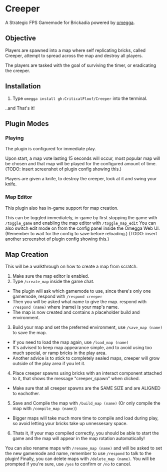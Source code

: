 <!--

When uploading your plugin to github/gitlab
start your repo name with "omegga-"

example: https://github.com/CriticalFloof/omegga-Creeper

Your plugin will be installed via omegga install gh:CriticalFloof/Creeper

-->

# Creeper

A Strategic FPS Gamemode for Brickadia powered by [omegga](https://github.com/brickadia-community/omegga).

## Objective

Players are spawned into a map where self replicating bricks, called Creeper, attempt to spread across the map and destroy all players.

The players are tasked with the goal of surviving the timer, or eradicating the creeper.

## Installation

1. Type `omegga install gh:CriticalFloof/Creeper` into the terminal.

..and That's it!

## Plugin Modes

### Playing

The plugin is configured for immediate play.

Upon start, a map vote lasting 15 seconds will occur, most popular map will be chosen and that map will be played for the configured amount of time.
(TODO: insert screenshot of plugin config showing this.)

Players are given a knife, to destroy the creeper, look at it and swing your knife.

### Map Editor

This plugin also has in-game support for map creation.

This can be toggled immediately, in-game by first stopping the game with `/toggle_game` and enabling the map editor with `/toggle_map_edit`
You can also switch edit mode on from the config panel inside the Omegga Web UI. (Remember to wait for the config to save before reloading.)
(TODO: insert another screenshot of plugin config showing this.)

## Map Creation

This will be a walkthrough on how to create a map from scratch.

1. Make sure the map editor is enabled.
2. Type `/create_map` inside the game chat.

-   The plugin will ask which gamemode to use, since there's only one gamemode, respond with `/respond creeper`
-   Then you will be asked what name to give the map. respond with `/respond (name)` where (name) is your map's name.
-   The map is now created and contains a placeholder build and environment.

3. Build your map and set the preferred environment, use `/save_map (name)` to save the map.

-   If you need to load the map again, use `/load_map (name)`
-   It's advised to keep map appearance simple, and to avoid using too much special, or ramp bricks in the play area.
-   Another advice is to stick to completely sealed maps, creeper will grow outside of the play area if you let it.

4. Place creeper spawns using bricks with an interact component attached to it, that shows the message "creeper_spawn" when clicked.

-   Make sure that all creeper spawns are the SAME SIZE and are ALIGNED to eachother.

5. Save and Compile the map with `/build_map (name)` (Or only compile the map with `/compile_map (name)`)

-   Bigger maps will take much more time to compile and load during play, so avoid letting your bricks take up unnessesary space.

6. Thats it, If your map compiled correctly, you should be able to start the game and the map will appear in the map rotation automatically!

You can also rename maps with `/rename_map (name)` and will be asked to set the new gamemode and name, remember to use `/respond` to talk to the plugin!
Finally, you can delete maps with `/delete_map (name)`. You will be prompted if you're sure, use `/yes` to confirm or `/no` to cancel.
